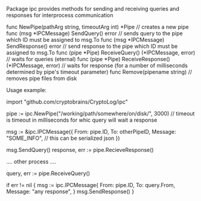 Package ipc provides methods for sending and receiving queries and responses for interprocess communication

func NewPipe(pathArg string, timeoutArg int) \*Pipe		// creates a new pipe
func (msg \*IPCMessage) SendQuery() error			// sends query to the pipe which ID must be assigned to msg.To
func (msg \*IPCMessage) SendResponse() error			// send response to the pipe which ID must be assigned to msg.To
func (pipe \*Pipe) ReceiveQuery() (\*IPCMessage, error)		// waits for queries (eternal)
func (pipe \*Pipe) ReceiveResponse() (\*IPCMessage, error)	// waits for response (for a number of milliseconds determined by pipe's timeout parameter)
func Remove(pipename string)					// removes pipe files from disk

Usage example:

import "github.com/cryptobrains/CryptoLog/ipc"

pipe := ipc.NewPipe("/working/path/somewhere/on/disk/", 3000) // timeout is timeout in milliseconds for whic query will wait a response

msg := &ipc.IPCMessage({
	From: pipe.ID,
	To: otherPipeID,
	Message: "SOME_INFO", // this can be serialized json
})

msg.SendQuery()
response, err := pipe.RecieveResponse()

.... other process ....

query, err := pipe.ReceiveQuery()

if err != nil {
	msg := ipc.IPCMessage{
		From: pipe.ID,
		To: query.From,
		Message: "any response",
	}
	msg.SendResponse()
}
